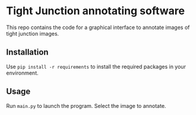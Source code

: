 # Tight Junction annotating software
This repo contains the code for a graphical interface to annotate images of tight junction images.

## Installation
Use `pip install -r requirements` to install the required packages in your environment.

## Usage
Run `main.py` to launch the program. Select the image to annotate.
